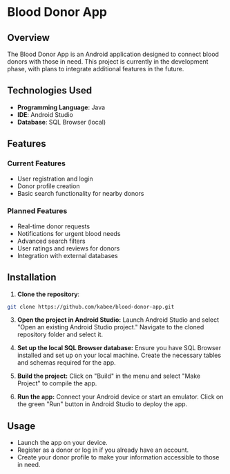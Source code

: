 # Blood Donor App

## Overview

The Blood Donor App is an Android application designed to connect blood donors with those in need. This project is currently in the development phase, with plans to integrate additional features in the future. 

## Technologies Used

- **Programming Language**: Java
- **IDE**: Android Studio
- **Database**: SQL Browser (local)

## Features

### Current Features
- User registration and login
- Donor profile creation
- Basic search functionality for nearby donors

### Planned Features
- Real-time donor requests
- Notifications for urgent blood needs
- Advanced search filters
- User ratings and reviews for donors
- Integration with external databases

## Installation

1. **Clone the repository**:
```bash
git clone https://github.com/kabee/blood-donor-app.git
```


3. **Open the project in Android Studio:**
  Launch Android Studio and select "Open an existing Android Studio project."
  Navigate to the cloned repository folder and select it.

4. **Set up the local SQL Browser database:**
  Ensure you have SQL Browser installed and set up on your local machine.
  Create the necessary tables and schemas required for the app.

5. **Build the project:**
   Click on "Build" in the menu and select "Make Project" to compile the app.

6. **Run the app:**
  Connect your Android device or start an emulator.
  Click on the green "Run" button in Android Studio to deploy the app.

## Usage
  - Launch the app on your device.
  - Register as a donor or log in if you already have an account.
  - Create your donor profile to make your information accessible to those in need.
